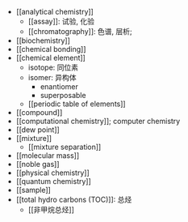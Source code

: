 - [[analytical chemistry]]
    - [[assay]]: 试验, 化验 
    - [[chromatography]]: 色谱, 层析;
- [[biochemistry]]
- [[chemical bonding]]
- [[chemical element]]
    - isotope: 同位素
    - isomer: 异构体
        - enantiomer
        - superposable
    - [[periodic table of elements]]
- [[compound]]
- [[computational chemistry]]; computer chemistry
- [[dew point]]
- [[mixture]]
    - [[mixture separation]]
- [[molecular mass]]
- [[noble gas]]
- [[physical chemistry]]
- [[quantum chemistry]]
- [[sample]]
- [[total hydro carbons (TOC)]]: 总烃
    - [[非甲烷总烃]]
